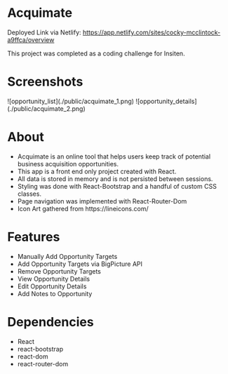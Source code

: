 # Acquimate

Deployed Link via Netlify: https://app.netlify.com/sites/cocky-mcclintock-a9ffca/overview

This project was completed as a coding challenge for Insiten.

<h1>Screenshots</h1>
![opportunity_list](./public/acquimate_1.png)
![opportunity_details](./public/acquimate_2.png)

<h1>About</h1>
<ul>
  <li>Acquimate is an online tool that helps users keep track of potential business acquisition opportunities.</li>
  <li>This app is a front end only project created with React.</li>
  <li>All data is stored in memory and is not persisted between sessions.</li>
  <li>Styling was done with React-Bootstrap and a handful of custom CSS classes.</li>
  <li>Page navigation was implemented with React-Router-Dom</li>
  <li>Icon Art gathered from https://lineicons.com/</li>
</ul>

<h1>Features</h1>
<ul>
  <li>Manually Add Opportunity Targets</li>
  <li>Add Opportunity Targets via BigPicture API</li>
  <li>Remove Opportunity Targets</li>
  <li>View Opportunity Details</li>
  <li>Edit Opportunity Details</li>
  <li>Add Notes to Opportunity</li>
</ul>

<h1>Dependencies</h1>
<ul>
  <li>React</li>
  <li>react-bootstrap</li>
  <li>react-dom</li>
  <li>react-router-dom</li>
</ul>
